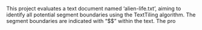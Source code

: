 This project evaluates a text document named ‘alien-life.txt’, aiming to identify all potential segment boundaries using the TextTiling algorithm. The segment boundaries are indicated with “$$” within the text. The pro